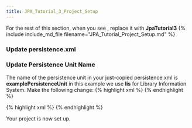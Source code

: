 ```yaml
---
title: JPA_Tutorial_3_Project_Setup
---
```

For the rest of this section, when you see **<project>**, replace it with **JpaTutorial3**
{% include include_md_file filename="JPA_Tutorial_Project_Setup.md" %}

### Update persistence.xml
### Update Persistence Unit Name
The name of the persistence unit in your just-copied persistence.xml is **examplePersistenceUnit** in this example we use **lis** for Library Information System. Make the following change:
{% highlight xml %}
    <persistence-unit name="examplePersistenceUnit" 
                      transaction-type="RESOURCE_LOCAL">
{% endhighlight %}

{% highlight xml %}
    <persistence-unit name="lis" 
                      transaction-type="RESOURCE_LOCAL">
{% endhighlight %}

Your project is now set up.
